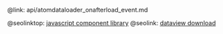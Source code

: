 @link: api/atomdataloader_onafterload_event.md

@seolinktop: [javascript component library](https://webix.com)
@seolink: [dataview download](https://webix.com/widget/dataview/)